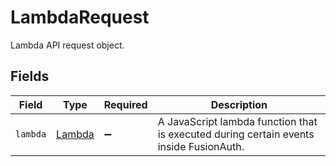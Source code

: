 # LambdaRequest

Lambda API request object.


## Fields

| Field                                                                                  | Type                                                                                   | Required                                                                               | Description                                                                            |
| -------------------------------------------------------------------------------------- | -------------------------------------------------------------------------------------- | -------------------------------------------------------------------------------------- | -------------------------------------------------------------------------------------- |
| `lambda`                                                                               | [Lambda](../../models/shared/lambda.md)                                                | :heavy_minus_sign:                                                                     | A JavaScript lambda function that is executed during certain events inside FusionAuth. |